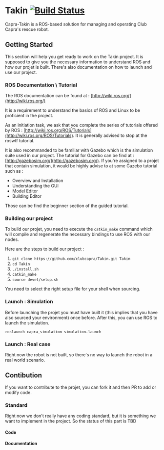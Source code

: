 
# Takin [![Build Status](https://travis-ci.com/clubcapra/Takin.svg?branch=master)](https://travis-ci.com/clubcapra/Takin)
 Capra-Takin is a ROS-based solution for managing and operating Club Capra's rescue robot.

## Getting Started

This section will help you get ready to work on the Takin project. It is supposed to give you the necessary information to understand ROS and how our projet is built. There's also documentation on how to launch and use our project.

### ROS Documentation \ Tutorial

The ROS documentation can be found at : [http://wiki.ros.org/](http://wiki.ros.org/)

It is a requirement to understand the basics of ROS and Linux to be proficient in the project. 

As an initiation task, we ask that you complete the series of tutorials offered by ROS : [http://wiki.ros.org/ROS/Tutorials](http://wiki.ros.org/ROS/Tutorials). It is generally advised to stop at the roswtf tutorial.

It is also recommanded to be familiar with Gazebo which is the simulation suite used in our project. The tutorial for Gazebo can be find at : [http://gazebosim.org/](http://gazebosim.org/). If you're assigned to a projet that contain simulation, it would be highly advise to at some Gazebo tutorial such as :
 
* Overview and Installation
* Understanding the GUI
* Model Editor
* Building Editor

Those can be find the beginner section of the guided tutorial. 

### Building our project

To build our projet, you need to execute the `catkin_make` command which will compile and regenerate the necessary bindings to use ROS with our nodes.

Here are the steps to build our project : 

1. `git clone https://github.com/clubcapra/Takin.git Takin`
2. `cd Takin`
3. `./install.sh`
4. `catkin_make`
5. `source devel/setup.sh`

You need to select the right setup file for your shell when sourcing.

### Launch : Simulation

Before launching the projet you must have built it (this implies that you have also sourced your environment) once before. After this, you can use ROS to launch the simulation. 

`roslaunch capra_simulation simulation.launch`

### Launch : Real case

Right now the robot is not built, so there's no way to launch the robot in a real world scenario. 

## Contibution 

If you want to contribute to the projet, you can fork it and then PR to add or modify code. 

### Standard

Right now we don't really have any coding standard, but it is something we want to implement in the project. So the status of this part is TBD 

#### Code

#### Documentation
